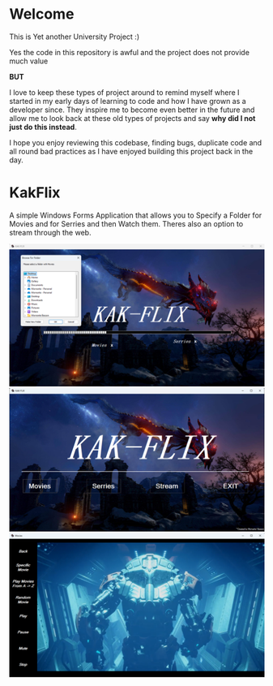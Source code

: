 # Welcome

This is Yet another University Project :)

Yes the code in this repository is awful and the project does not provide much value

**BUT**

I love to keep these types of project around to remind myself where I started in my early days of learning to code and how I have grown as a developer since. They inspire me to become even better in the future and allow me to look back at these old types of projects and say **why did I not just do this instead**.

I hope you enjoy reviewing this codebase, finding bugs, duplicate code and all round bad practices as I have enjoyed building this project back in the day.

# KakFlix

A simple Windows Forms Application that allows you to Specify a Folder for Movies and for Serries and then Watch them. Theres also an option to stream through the web.

<img src="/assets/screen1.png?raw=true">

<img src="/assets/screen2.png?raw=true">

<img src="/assets/screen3.png?raw=true">